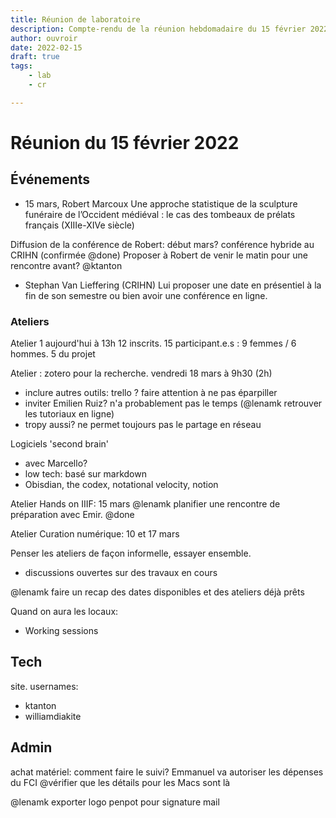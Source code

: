 ```yaml
---
title: Réunion de laboratoire
description: Compte-rendu de la réunion hebdomadaire du 15 février 2022
author: ouvroir
date: 2022-02-15
draft: true
tags:
    - lab
    - cr

---
```


# Réunion du 15 février 2022


## Événements

- 15 mars, Robert Marcoux Une approche statistique de la sculpture funéraire de l’Occident médiéval : le cas des tombeaux de prélats français (XIIIe-XIVe siècle)

Diffusion de la conférence de Robert: début mars? 
conférence hybride au CRIHN (confirmée @done)
Proposer à Robert de venir le matin pour une rencontre avant? @ktanton

- Stephan Van Lieffering (CRIHN)
  Lui proposer une date en présentiel à la fin de son semestre ou bien avoir une conférence en ligne.

### Ateliers

Atelier 1 aujourd'hui à 13h
12 inscrits. 15 participant.e.s : 9 femmes / 6 hommes. 5 du projet

Atelier : zotero pour la recherche. vendredi 18 mars à 9h30 (2h)

- inclure autres outils: trello ? faire attention à ne pas éparpiller 
- inviter Emilien Ruiz? n'a probablement pas le temps (@lenamk retrouver les tutoriaux en ligne)
- tropy aussi? ne permet toujours pas le partage en réseau

Logiciels 'second brain'

- avec Marcello? 
- low tech: basé sur markdown
- Obisdian, the codex, notational velocity, notion

Atelier Hands on IIIF: 15 mars
@lenamk planifier une rencontre de préparation avec Emir. @done

Atelier Curation numérique: 10 et 17 mars

Penser les ateliers de façon informelle, essayer ensemble. 

- discussions ouvertes sur des travaux en cours

@lenamk faire un recap des dates disponibles et des ateliers déjà prêts

Quand on aura les locaux: 

- Working sessions


## Tech

site. usernames: 

- ktanton
- williamdiakite

## Admin

achat matériel: comment faire le suivi? 
Emmanuel va autoriser les dépenses du FCI
@vérifier que les détails pour les Macs sont là




@lenamk exporter logo penpot pour signature mail